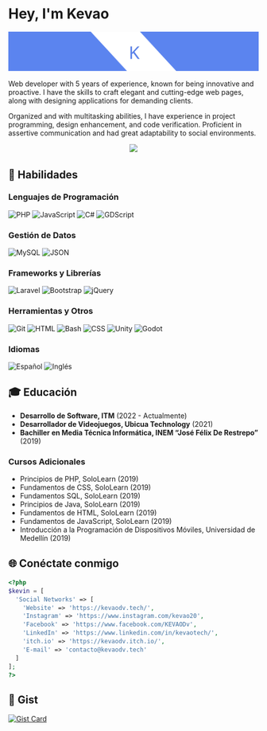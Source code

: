 # Hey, I'm Kevao

<p align="center">
  <img class="logo" src="https://raw.githubusercontent.com/KEVAO18/KEVAO18/main/banner.png" />
</p>

<article>
  <p>
    Web developer with 5 years of experience, known for being innovative and proactive. I have the skills to craft elegant and cutting-edge web pages, along with designing applications for demanding clients.
  </p>
  
  <p>
    Organized and with multitasking abilities, I have experience in project programming, design enhancement, and code verification. Proficient in assertive communication and had great adaptability to social environments.
  </p>
</article>
<p align="center">
  <img src="https://media.giphy.com/media/vFKqnCdLPNOKc/giphy.gif" width="250px" />
</p>

## 🔧 Habilidades

### Lenguajes de Programación
![PHP](https://img.shields.io/badge/PHP-777BB4?style=flat&logo=php&logoColor=white)
![JavaScript](https://img.shields.io/badge/JavaScript-F7DF1E?style=flat&logo=javascript&logoColor=black)
![C#](https://img.shields.io/badge/C%23-239120?style=flat&logo=c-sharp&logoColor=white)
![GDScript](https://img.shields.io/badge/GDScript-478CBF?style=flat&logo=godot-engine&logoColor=white)

### Gestión de Datos
![MySQL](https://img.shields.io/badge/MySQL-4479A1?style=flat&logo=mysql&logoColor=white)
![JSON](https://img.shields.io/badge/JSON-000000?style=flat&logo=json&logoColor=white)

### Frameworks y Librerías
![Laravel](https://img.shields.io/badge/Laravel-FF2D20?style=flat&logo=laravel&logoColor=white)
![Bootstrap](https://img.shields.io/badge/Bootstrap-563D7C?style=flat&logo=bootstrap&logoColor=white)
![jQuery](https://img.shields.io/badge/jQuery-0769AD?style=flat&logo=jquery&logoColor=white)

### Herramientas y Otros
![Git](https://img.shields.io/badge/Git-F05032?style=flat&logo=git&logoColor=white)
![HTML](https://img.shields.io/badge/HTML5-E34F26?style=flat&logo=html5&logoColor=white)
![Bash](https://img.shields.io/badge/Bash-4EAA25?style=flat&logo=gnu-bash&logoColor=white)
![CSS](https://img.shields.io/badge/CSS3-1572B6?style=flat&logo=css3&logoColor=white)
![Unity](https://img.shields.io/badge/Unity-000000?style=flat&logo=unity&logoColor=white)
![Godot](https://img.shields.io/badge/Godot-478CBF?style=flat&logo=godot-engine&logoColor=white)

### Idiomas
![Español](https://img.shields.io/badge/Español-Nativo-brightgreen)
![Inglés](https://img.shields.io/badge/Inglés-Intermedio-yellow)

## 🎓 Educación

- **Desarrollo de Software, ITM** (2022 - Actualmente)
- **Desarrollador de Videojuegos, Ubicua Technology** (2021)
- **Bachiller en Media Técnica Informática, INEM “José Félix De Restrepo”** (2019)

### Cursos Adicionales
- Principios de PHP, SoloLearn (2019)
- Fundamentos de CSS, SoloLearn (2019)
- Fundamentos SQL, SoloLearn (2019)
- Principios de Java, SoloLearn (2019)
- Fundamentos de HTML, SoloLearn (2019)
- Fundamentos de JavaScript, SoloLearn (2019)
- Introducción a la Programación de Dispositivos Móviles, Universidad de Medellín (2019)

## 🌐 Conéctate conmigo

```php
<?php
$kevin = [
  'Social Networks' => [
    'Website' => 'https://kevaodv.tech/',
    'Instagram' => 'https://www.instagram.com/kevao20',
    'Facebook' => 'https://www.facebook.com/KEVAODv',
    'LinkedIn' => 'https://www.linkedin.com/in/kevaotech/',
    'itch.io' => 'https://kevaodv.itch.io/',
    'E-mail' => 'contacto@kevaodv.tech'
  ]
];
?>
```

## 🌟 Gist
[![Gist Card](https://github-readme-stats.vercel.app/api/gist?id=784b7b0923c6a0364cbdc7499837fe55)](https://gist.github.com/KEVAO18/784b7b0923c6a0364cbdc7499837fe55)
